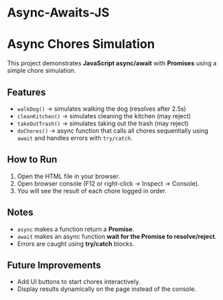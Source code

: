 # Async-Awaits-JS
# Async Chores Simulation

This project demonstrates **JavaScript async/await** with **Promises** using a simple chore simulation.  

## Features
- `walkDog()` → simulates walking the dog (resolves after 2.5s)
- `cleanKitchen()` → simulates cleaning the kitchen (may reject)
- `takeOutTrash()` → simulates taking out the trash (may reject)
- `doChores()` → async function that calls all chores sequentially using `await` and handles errors with `try/catch`.

## How to Run
1. Open the HTML file in your browser.
2. Open browser console (F12 or right-click → Inspect → Console).
3. You will see the result of each chore logged in order.

## Notes
- `async` makes a function return a **Promise**.
- `await` makes an async function **wait for the Promise to resolve/reject**.
- Errors are caught using **try/catch** blocks.

## Future Improvements
- Add UI buttons to start chores interactively.
- Display results dynamically on the page instead of the console.
